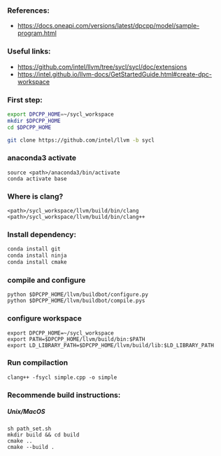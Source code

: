 ### References:

* https://docs.oneapi.com/versions/latest/dpcpp/model/sample-program.html


### Useful links:

* https://github.com/intel/llvm/tree/sycl/sycl/doc/extensions
* https://intel.github.io/llvm-docs/GetStartedGuide.html#create-dpc-workspace

### First step:

```bash
export DPCPP_HOME=~/sycl_workspace
mkdir $DPCPP_HOME
cd $DPCPP_HOME

git clone https://github.com/intel/llvm -b sycl
```

### anaconda3 activate
```
source <path>/anaconda3/bin/activate
conda activate base
```

### Where is clang?

```
<path>/sycl_workspace/llvm/build/bin/clang
<path>/sycl_workspace/llvm/build/bin/clang++
```

### Install dependency:
```bash
conda install git
conda install ninja
conda install cmake
```

### compile and configure 
```
python $DPCPP_HOME/llvm/buildbot/configure.py
python $DPCPP_HOME/llvm/buildbot/compile.pys
```

### configure workspace
```
export DPCPP_HOME=~/sycl_workspace
export PATH=$DPCPP_HOME/llvm/build/bin:$PATH
export LD_LIBRARY_PATH=$DPCPP_HOME/llvm/build/lib:$LD_LIBRARY_PATH
```

### Run compilaction
```
clang++ -fsycl simple.cpp -o simple
```

### Recommende build instructions: 

##### Unix/MacOS

```
sh path_set.sh
mkdir build && cd build
cmake .. 
cmake --build .
```


